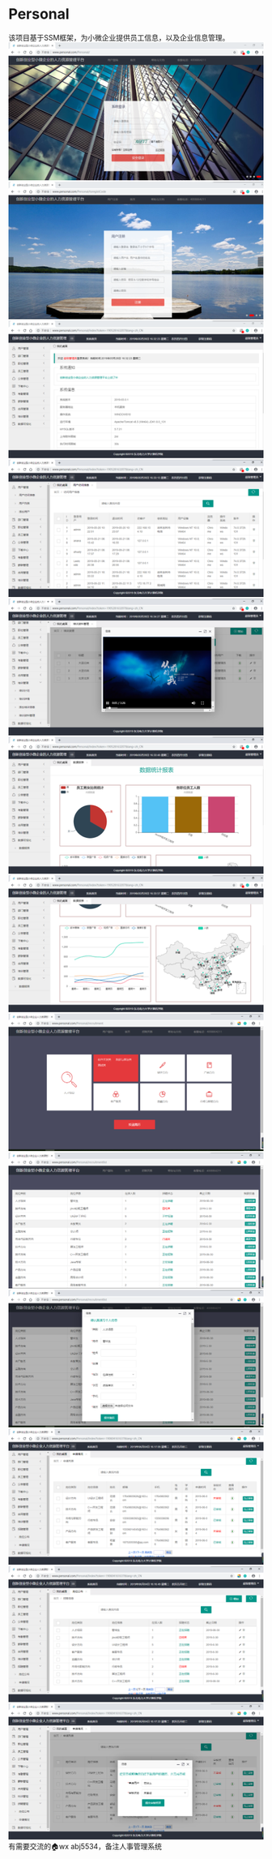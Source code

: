 # Personal
该项目基于SSM框架，为小微企业提供员工信息，以及企业信息管理。
![](images/1.png)
![](images/2.png)
![](images/3.png)
![](images/4.png)
![](images/5.png)
![](images/6.png)
![](images/7.png)
![](images/01.png)
![](images/02.png)
![](images/03.png)
![](images/04.png)
![](images/05.png)
![](images/06.png)
有需要交流的🏠wx abj5534，备注人事管理系统
